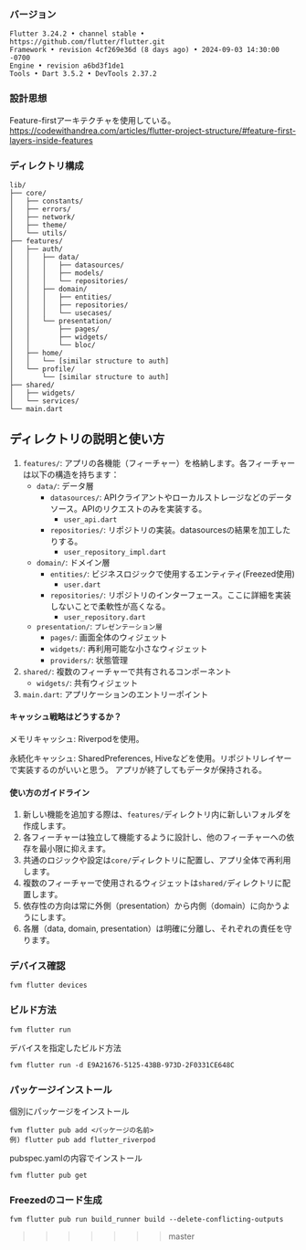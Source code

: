### バージョン
```
Flutter 3.24.2 • channel stable • https://github.com/flutter/flutter.git
Framework • revision 4cf269e36d (8 days ago) • 2024-09-03 14:30:00 -0700
Engine • revision a6bd3f1de1
Tools • Dart 3.5.2 • DevTools 2.37.2
```

### 設計思想

Feature-firstアーキテクチャを使用している。
https://codewithandrea.com/articles/flutter-project-structure/#feature-first-layers-inside-features

### ディレクトリ構成

```
lib/
├── core/
│   ├── constants/
│   ├── errors/
│   ├── network/
│   ├── theme/
│   └── utils/
├── features/
│   ├── auth/
│   │   ├── data/
│   │   │   ├── datasources/
│   │   │   ├── models/
│   │   │   └── repositories/
│   │   ├── domain/
│   │   │   ├── entities/
│   │   │   ├── repositories/
│   │   │   └── usecases/
│   │   └── presentation/
│   │       ├── pages/
│   │       ├── widgets/
│   │       └── bloc/
│   ├── home/
│   │   └── [similar structure to auth]
│   └── profile/
│       └── [similar structure to auth]
├── shared/
│   ├── widgets/
│   └── services/
└── main.dart
```

## ディレクトリの説明と使い方

1. `features/`: アプリの各機能（フィーチャー）を格納します。各フィーチャーは以下の構造を持ちます：
    - `data/`: データ層
        - `datasources/`: APIクライアントやローカルストレージなどのデータソース。APIのリクエストのみを実装する。
          - `user_api.dart`
        - `repositories/`: リポジトリの実装。datasourcesの結果を加工したりする。
          - `user_repository_impl.dart`
    - `domain/`: ドメイン層
        - `entities/`: ビジネスロジックで使用するエンティティ(Freezed使用)
          - `user.dart`
        - `repositories/`: リポジトリのインターフェース。ここに詳細を実装しないことで柔軟性が高くなる。
          -  `user_repository.dart`
    - `presentation/`: `プレゼンテーション層`
        - `pages/`: 画面全体のウィジェット
        - `widgets/`: 再利用可能な小さなウィジェット
        - `providers/`: 状態管理
2. `shared/`: 複数のフィーチャーで共有されるコンポーネント
    - `widgets/`: 共有ウィジェット
3. `main.dart`: アプリケーションのエントリーポイント

#### キャッシュ戦略はどうするか？
メモリキャッシュ: 
Riverpodを使用。

永続化キャッシュ: 
SharedPreferences, Hiveなどを使用。リポジトリレイヤーで実装するのがいいと思う。
アプリが終了してもデータが保持される。

#### 使い方のガイドライン

1. 新しい機能を追加する際は、`features/`ディレクトリ内に新しいフォルダを作成します。
2. 各フィーチャーは独立して機能するように設計し、他のフィーチャーへの依存を最小限に抑えます。
3. 共通のロジックや設定は`core/`ディレクトリに配置し、アプリ全体で再利用します。
4. 複数のフィーチャーで使用されるウィジェットは`shared/`ディレクトリに配置します。
5. 依存性の方向は常に外側（presentation）から内側（domain）に向かうようにします。
6. 各層（data, domain, presentation）は明確に分離し、それぞれの責任を守ります。

### デバイス確認
```
fvm flutter devices
```

### ビルド方法
```
fvm flutter run 
```

デバイスを指定したビルド方法
```
fvm flutter run -d E9A21676-5125-43BB-973D-2F0331CE648C
```

### パッケージインストール

個別にパッケージをインストール
```
fvm flutter pub add <パッケージの名前>
例) flutter pub add flutter_riverpod
```

pubspec.yamlの内容でインストール
```
fvm flutter pub get
```

### Freezedのコード生成

```
fvm flutter pub run build_runner build --delete-conflicting-outputs
```
>>>>>>> master
